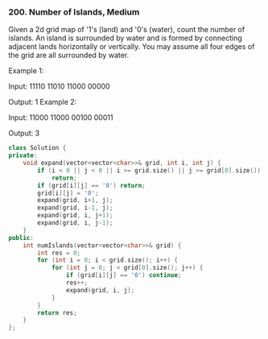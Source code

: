 ### 200. Number of Islands, Medium
Given a 2d grid map of '1's (land) and '0's (water), count the number of islands. An island is surrounded by water and is formed by connecting adjacent lands horizontally or vertically. You may assume all four edges of the grid are all surrounded by water.

Example 1:

Input:
11110
11010
11000
00000

Output: 1
Example 2:

Input:
11000
11000
00100
00011

Output: 3
```c++
class Solution {
private:
    void expand(vector<vector<char>>& grid, int i, int j) {
        if (i < 0 || j < 0 || i >= grid.size() || j >= grid[0].size())
            return;
        if (grid[i][j] == '0') return;
        grid[i][j] = '0';
        expand(grid, i+1, j);
        expand(grid, i-1, j);
        expand(grid, i, j+1);
        expand(grid, i, j-1);
    }
public:
    int numIslands(vector<vector<char>>& grid) {
        int res = 0;
        for (int i = 0; i < grid.size(); i++) {
            for (int j = 0; j < grid[0].size(); j++) {
                if (grid[i][j] == '0') continue;
                res++;
                expand(grid, i, j);
            }
        }
        return res;
    }
};
```